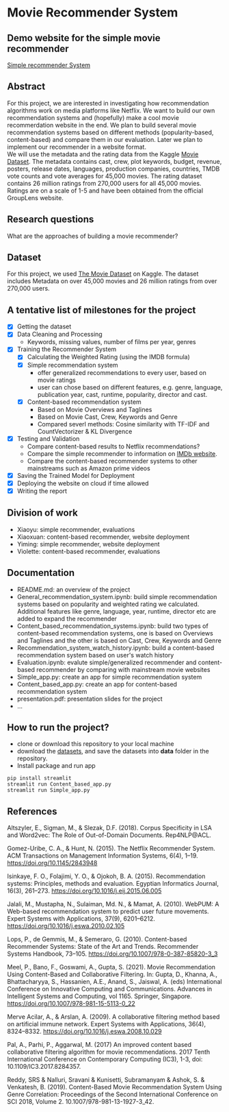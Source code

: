 # Movie Recommender System

## Demo website for the simple movie recommender
[Simple recommender System](https://tm22pro.herokuapp.com/)

## Abstract
For this project, we are interested in investigating how recommendation algorithms work on media platforms like Netflix. We want to build our own recommendation systems and (hopefully) make a cool movie recommerdation website in the end. We plan to build several movie recommendation systems based on different methods (popularity-based, content-based) and compare them in our evaluation. Later we plan to implement our recommender in a website format. <br/>
We will use the metadata and the rating data from the Kaggle [Movie Dataset](https://www.kaggle.com/datasets/rounakbanik/the-movies-dataset). The metadata contains cast, crew, plot keywords, budget, revenue, posters, release dates, languages, production companies, countries, TMDB vote counts and vote averages for 45,000 movies. The rating dataset contains 26 million ratings from 270,000 users for all 45,000 movies. Ratings are on a scale of 1-5 and have been obtained from the official GroupLens website.

## Research questions
What are the approaches of building a movie recommender?

## Dataset
For this project, we used [The Movie Dataset](https://www.kaggle.com/datasets/rounakbanik/the-movies-dataset) on Kaggle. The dataset includes Metadata on over 45,000 movies and 26 million ratings from over 270,000 users.

## A tentative list of milestones for the project

- [x] Getting the dataset
- [x] Data Cleaning and Processing
    * Keywords, missing values, number of films per year, genres
- [x] Training the Recommender System
    - [x] Calculating the Weighted Rating (using the IMDB formula)
    - [x] Simple recommendation system   
         * offer generalized recommendations to every user, based on movie ratings
         * user can chose based on different features, e.g. genre, language, publication year, cast, runtime, popularity, director and cast.
    - [x] Content-based recommendation system    
         * Based on Movie Overviews and Taglines
         * Based on Movie Cast, Crew, Keywords and Genre 
         * Compared severl methods: Cosine similarity with TF-IDF and CountVectorizer & KL Divergence 
- [x] Testing and Validation
   * Compare content-based results to Netflix recommendations?
   * Compare the simple recommender to information on [IMDb website](https://www.imdb.com/chart/top/?ref_=nv_mv_250).
   * Compare the content-based recommender systems to other mainstreams such as Amazon prime videos
- [x] Saving the Trained Model for Deployment
- [x] Deploying the website on cloud if time allowed
- [x] Writing the report

## Division of work
- Xiaoyu: simple recommender, evaluations
- Xiaoxuan: content-based recommender, website deployment
- Yiming: simple recommender, website deployment
- Violette: content-based recommender, evaluations

## Documentation
- README.md: an overview of the project
- General_recommendation_system.ipynb: build simple recommendation systems based on popularity and weighted rating we calculated. Additional features like genre, language, year, runtime, director etc are added to expand the recommender
- Content_based_recommendation_systems.ipynb: build two types of content-based recommendation systems, one is based on Overviews and Taglines and the other is based on Cast, Crew, Keywords and Genre
- Recommendation_system_watch_history.ipynb: build a content-based recommendation system based on user's watch history
- Evaluation.ipynb: evalute simple/generalized recommender and content-based recommender by comparing with mainstream movie websites
- Simple_app.py: create an app for simple recommendation system
- Content_based_app.py: create an app for content-based recommendation system
- presentation.pdf: presentation slides for the project
- ...

## How to run the project? 
- clone or download this repository to your local machine
- download the [datasets](https://www.kaggle.com/datasets/rounakbanik/the-movies-dataset/download), and save the datasets into **data** folder in the repository. 
- Install package and run app
```properties
pip install streamlit
streamlit run Content_based_app.py
streamlit run Simple_app.py
``` 

## References
Altszyler, E., Sigman, M., & Slezak, D.F. (2018). Corpus Specificity in LSA and Word2vec: The Role of Out-of-Domain Documents. Rep4NLP@ACL.

Gomez-Uribe, C. A., & Hunt, N. (2015). The Netflix Recommender System. ACM Transactions on Management Information Systems, 6(4), 1–19. https://doi.org/10.1145/2843948


Isinkaye, F. O., Folajimi, Y. O., & Ojokoh, B. A. (2015). Recommendation systems: Principles, methods and evaluation. Egyptian Informatics Journal, 16(3), 261–273. https://doi.org/10.1016/j.eij.2015.06.005

Jalali, M., Mustapha, N., Sulaiman, Md. N., & Mamat, A. (2010). WebPUM: A Web-based recommendation system to predict user future movements. Expert Systems with Applications, 37(9), 6201–6212. https://doi.org/10.1016/j.eswa.2010.02.105

Lops, P., de Gemmis, M., & Semeraro, G. (2010). Content-based Recommender Systems: State of the Art and Trends. Recommender Systems Handbook, 73–105. https://doi.org/10.1007/978-0-387-85820-3_3

Meel, P., Bano, F., Goswami, A., Gupta, S. (2021). Movie Recommendation Using Content-Based and Collaborative Filtering. In: Gupta, D., Khanna, A., Bhattacharyya, S., Hassanien, A.E., Anand, S., Jaiswal, A. (eds) International Conference on Innovative Computing and Communications. Advances in Intelligent Systems and Computing, vol 1165. Springer, Singapore. https://doi.org/10.1007/978-981-15-5113-0_22

Merve Acilar, A., & Arslan, A. (2009). A collaborative filtering method based on artificial immune network. Expert Systems with Applications, 36(4), 8324–8332. https://doi.org/10.1016/j.eswa.2008.10.029

Pal, A., Parhi, P., Aggarwal, M. (2017) An improved content based collaborative filtering algorithm for movie recommendations. 2017 Tenth International Conference on Contemporary Computing (IC3), 1-3, doi: 10.1109/IC3.2017.8284357.

‌Reddy, SRS & Nalluri, Sravani & Kunisetti, Subramanyam & Ashok, S. & Venkatesh, B. (2019). Content-Based Movie Recommendation System Using Genre Correlation: Proceedings of the Second International Conference on SCI 2018, Volume 2. 10.1007/978-981-13-1927-3_42. 

